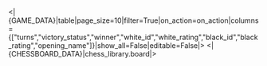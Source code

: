 <|{GAME_DATA}|table|page_size=10|filter=True|on_action=on_action|columns={["turns","victory_status","winner","white_id","white_rating","black_id","black_rating","opening_name"]}|show_all=False|editable=False|>
<|{CHESSBOARD_DATA}|chess_library.board|>
